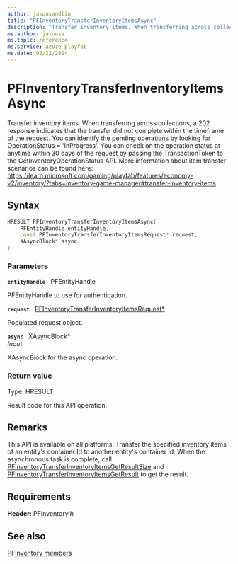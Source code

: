 ```yaml
---
author: jasonsandlin
title: "PFInventoryTransferInventoryItemsAsync"
description: "Transfer inventory items. When transferring across collections, a 202 response indicates that the transfer did not complete within the timeframe of the request. You can identify the pending operations by looking for OperationStatus = 'InProgress'. You can check on the operation status at anytime within 30 days of the request by passing the TransactionToken to the GetInventoryOperationStatus API. More information about item transfer scenarios can be found here: https://learn.microsoft.com/gaming/playfab/features/economy-v2/inventory/?tabs=inventory-game-manager#transfer-inventory-items"
ms.author: jasonsa
ms.topic: reference
ms.service: azure-playfab
ms.date: 02/22/2024
---
```


# PFInventoryTransferInventoryItemsAsync  

Transfer inventory items. When transferring across collections, a 202 response indicates that the transfer did not complete within the timeframe of the request. You can identify the pending operations by looking for OperationStatus = 'InProgress'. You can check on the operation status at anytime within 30 days of the request by passing the TransactionToken to the GetInventoryOperationStatus API. More information about item transfer scenarios can be found here: https://learn.microsoft.com/gaming/playfab/features/economy-v2/inventory/?tabs=inventory-game-manager#transfer-inventory-items  

## Syntax  
  
```cpp
HRESULT PFInventoryTransferInventoryItemsAsync(  
    PFEntityHandle entityHandle,  
    const PFInventoryTransferInventoryItemsRequest* request,  
    XAsyncBlock* async  
)  
```  
  
### Parameters  
  
**`entityHandle`** &nbsp; PFEntityHandle  
  
PFEntityHandle to use for authentication.  
  
**`request`** &nbsp; [PFInventoryTransferInventoryItemsRequest*](../../pfinventorytypes/structs/pfinventorytransferinventoryitemsrequest.md)  
  
Populated request object.  
  
**`async`** &nbsp; XAsyncBlock*  
*_Inout_*  
  
XAsyncBlock for the async operation.  
  
  
### Return value
Type: HRESULT
  
Result code for this API operation.
  
## Remarks  
  
This API is available on all platforms. Transfer the specified inventory items of an entity's container Id to another entity's container Id. When the asynchronous task is complete, call [PFInventoryTransferInventoryItemsGetResultSize](pfinventorytransferinventoryitemsgetresultsize.md) and [PFInventoryTransferInventoryItemsGetResult](pfinventorytransferinventoryitemsgetresult.md) to get the result.
  
## Requirements  
  
**Header:** PFInventory.h
  
## See also  
[PFInventory members](../pfinventory_members.md)  

  
  
